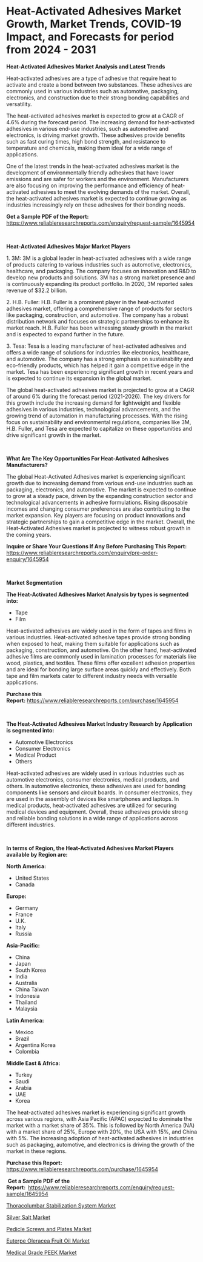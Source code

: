 <p><h1>Heat-Activated Adhesives Market Growth, Market Trends, COVID-19 Impact, and Forecasts for period from 2024 - 2031</h1></p><p><strong>Heat-Activated Adhesives Market Analysis and Latest Trends</strong></p>
<p><p>Heat-activated adhesives are a type of adhesive that require heat to activate and create a bond between two substances. These adhesives are commonly used in various industries such as automotive, packaging, electronics, and construction due to their strong bonding capabilities and versatility.</p><p>The heat-activated adhesives market is expected to grow at a CAGR of 4.6% during the forecast period. The increasing demand for heat-activated adhesives in various end-use industries, such as automotive and electronics, is driving market growth. These adhesives provide benefits such as fast curing times, high bond strength, and resistance to temperature and chemicals, making them ideal for a wide range of applications.</p><p>One of the latest trends in the heat-activated adhesives market is the development of environmentally friendly adhesives that have lower emissions and are safer for workers and the environment. Manufacturers are also focusing on improving the performance and efficiency of heat-activated adhesives to meet the evolving demands of the market. Overall, the heat-activated adhesives market is expected to continue growing as industries increasingly rely on these adhesives for their bonding needs.</p></p>
<p><strong>Get a Sample PDF of the Report:&nbsp;</strong> <a href="https://www.reliableresearchreports.com/enquiry/request-sample/1645954">https://www.reliableresearchreports.com/enquiry/request-sample/1645954</a></p>
<p>&nbsp;</p>
<p><strong>Heat-Activated Adhesives Major Market Players</strong></p>
<p><p>1. 3M: 3M is a global leader in heat-activated adhesives with a wide range of products catering to various industries such as automotive, electronics, healthcare, and packaging. The company focuses on innovation and R&D to develop new products and solutions. 3M has a strong market presence and is continuously expanding its product portfolio. In 2020, 3M reported sales revenue of $32.2 billion.</p><p>2. H.B. Fuller: H.B. Fuller is a prominent player in the heat-activated adhesives market, offering a comprehensive range of products for sectors like packaging, construction, and automotive. The company has a robust distribution network and focuses on strategic partnerships to enhance its market reach. H.B. Fuller has been witnessing steady growth in the market and is expected to expand further in the future.</p><p>3. Tesa: Tesa is a leading manufacturer of heat-activated adhesives and offers a wide range of solutions for industries like electronics, healthcare, and automotive. The company has a strong emphasis on sustainability and eco-friendly products, which has helped it gain a competitive edge in the market. Tesa has been experiencing significant growth in recent years and is expected to continue its expansion in the global market.</p><p>The global heat-activated adhesives market is projected to grow at a CAGR of around 6% during the forecast period (2021-2026). The key drivers for this growth include the increasing demand for lightweight and flexible adhesives in various industries, technological advancements, and the growing trend of automation in manufacturing processes. With the rising focus on sustainability and environmental regulations, companies like 3M, H.B. Fuller, and Tesa are expected to capitalize on these opportunities and drive significant growth in the market.</p></p>
<p>&nbsp;</p>
<p><strong>What Are The Key Opportunities For Heat-Activated Adhesives Manufacturers?</strong></p>
<p><p>The global Heat-Activated Adhesives market is experiencing significant growth due to increasing demand from various end-use industries such as packaging, electronics, and automotive. The market is expected to continue to grow at a steady pace, driven by the expanding construction sector and technological advancements in adhesive formulations. Rising disposable incomes and changing consumer preferences are also contributing to the market expansion. Key players are focusing on product innovations and strategic partnerships to gain a competitive edge in the market. Overall, the Heat-Activated Adhesives market is projected to witness robust growth in the coming years.</p></p>
<p><strong>Inquire or Share Your Questions If Any Before Purchasing This Report:</strong> <a href="https://www.reliableresearchreports.com/enquiry/pre-order-enquiry/1645954">https://www.reliableresearchreports.com/enquiry/pre-order-enquiry/1645954</a></p>
<p>&nbsp;</p>
<p><strong>Market Segmentation</strong></p>
<p><strong>The Heat-Activated Adhesives Market Analysis by types is segmented into:</strong></p>
<p><ul><li>Tape</li><li>Film</li></ul></p>
<p><p>Heat-activated adhesives are widely used in the form of tapes and films in various industries. Heat-activated adhesive tapes provide strong bonding when exposed to heat, making them suitable for applications such as packaging, construction, and automotive. On the other hand, heat-activated adhesive films are commonly used in lamination processes for materials like wood, plastics, and textiles. These films offer excellent adhesion properties and are ideal for bonding large surface areas quickly and effectively. Both tape and film markets cater to different industry needs with versatile applications.</p></p>
<p><strong>Purchase this Report:&nbsp;</strong><a href="https://www.reliableresearchreports.com/purchase/1645954">https://www.reliableresearchreports.com/purchase/1645954</a></p>
<p>&nbsp;</p>
<p><strong>The Heat-Activated Adhesives Market Industry Research by Application is segmented into:</strong></p>
<p><ul><li>Automotive Electronics</li><li>Consumer Electronics</li><li>Medical Product</li><li>Others</li></ul></p>
<p><p>Heat-activated adhesives are widely used in various industries such as automotive electronics, consumer electronics, medical products, and others. In automotive electronics, these adhesives are used for bonding components like sensors and circuit boards. In consumer electronics, they are used in the assembly of devices like smartphones and laptops. In medical products, heat-activated adhesives are utilized for securing medical devices and equipment. Overall, these adhesives provide strong and reliable bonding solutions in a wide range of applications across different industries.</p></p>
<p>&nbsp;</p>
<p><strong>In terms of Region, the Heat-Activated Adhesives Market Players available by Region are:</strong></p>
<p>
    <p> <strong> North America: </strong>
        <ul>
            <li>United States</li>
            <li>Canada</li>
        </ul>
        </p> 
    <p> <strong> Europe: </strong>
        <ul>
            <li>Germany</li>
            <li>France</li>
            <li>U.K.</li>
            <li>Italy</li>
            <li>Russia</li>
        </ul>
        </p> 
    <p> <strong> Asia-Pacific: </strong>
        <ul>
            <li>China</li>
            <li>Japan</li>
            <li>South Korea</li>
            <li>India</li>
            <li>Australia</li>
            <li>China Taiwan</li>
            <li>Indonesia</li>
            <li>Thailand</li>
            <li>Malaysia</li>
        </ul>
        </p> 
    <p> <strong> Latin America: </strong>
        <ul>
            <li>Mexico</li>
            <li>Brazil</li>
            <li>Argentina Korea</li>
            <li>Colombia</li>
        </ul>
        </p> 
    <p> <strong> Middle East & Africa: </strong>
        <ul>
            <li>Turkey</li>
            <li>Saudi</li>
            <li>Arabia</li>
            <li>UAE</li>
            <li>Korea</li>
        </ul>
    </p>
    </p>
<p><p>The heat-activated adhesives market is experiencing significant growth across various regions, with Asia Pacific (APAC) expected to dominate the market with a market share of 35%. This is followed by North America (NA) with a market share of 25%, Europe with 20%, the USA with 15%, and China with 5%. The increasing adoption of heat-activated adhesives in industries such as packaging, automotive, and electronics is driving the growth of the market in these regions.</p></p>
<p><strong>Purchase this Report: </strong><a href="https://www.reliableresearchreports.com/purchase/1645954">https://www.reliableresearchreports.com/purchase/1645954</a></p>
<p>&nbsp;<strong>Get a Sample PDF of the Report:&nbsp;&nbsp;</strong><a href="https://www.reliableresearchreports.com/enquiry/request-sample/1645954">https://www.reliableresearchreports.com/enquiry/request-sample/1645954</a></p>
<p><strong></strong></p>
<p><p><a href="https://summer-dogwood-3e9.notion.site/Thoracolumbar-Stabilization-System-Market-Dynamics-2024-2031-Also-about-Its-Market-Trends-Projecti-fc66d04a81854398a81b36495872d9e7">Thoracolumbar Stabilization System Market</a></p><p><a href="https://view.publitas.com/reportprime-1/silver-salt-market-size-market-share-and-global-market-analysis-report-2024-2031/">Silver Salt Market</a></p><p><a href="https://lydian-appliance-61d.notion.site/Pedicle-Screws-and-Plates-Market-Challenges-Opportunities-and-Growth-Drivers-and-Major-Market-Pla-a2990daf614541549ddc08d649b2a47b">Pedicle Screws and Plates Market</a></p><p><a href="https://view.publitas.com/reportprime-1/euterpe-oleracea-fruit-oil-market-analysis-and-market-size-global-industry-overview-market-segmentation-and-forecast-2024-to-2031/">Euterpe Oleracea Fruit Oil Market</a></p><p><a href="https://forested-sushi-9b0.notion.site/Medical-Grade-PEEK-Market-Size-Market-Trends-and-Growth-Outlook-forecasted-for-period-from-2024-to-d7b42bee776f460da0352895aab74740">Medical Grade PEEK Market</a></p></p>